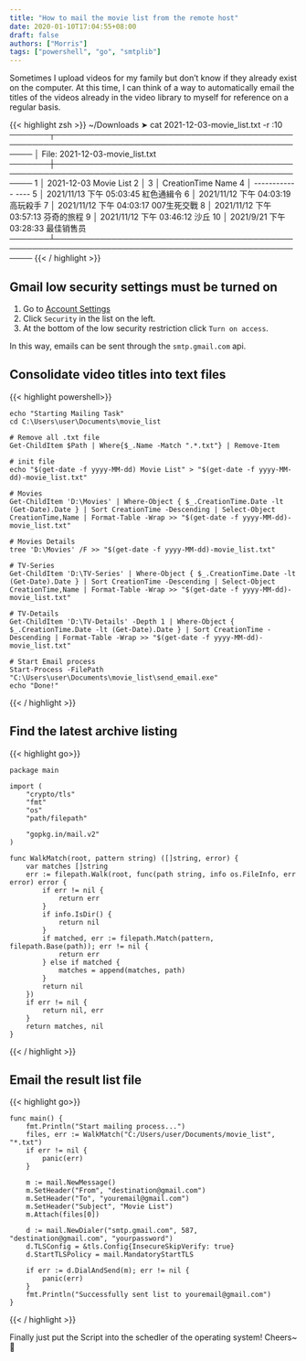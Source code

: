 ```yaml
---
title: "How to mail the movie list from the remote host"
date: 2020-01-10T17:04:55+08:00
draft: false
authors: ["Morris"]
tags: ["powershell", "go", "smtplib"]
---
```


Sometimes I upload videos for my family but don’t know if they already exist on the computer. At this time, I can think of a way to automatically email the titles of the videos already in the video library to myself for reference on a regular basis.

{{< highlight zsh >}}
~/Downloads
➤ cat 2021-12-03-movie_list.txt -r :10
───────┬────────────────────────────────────────────────────────────────────────────────────────────────
       │ File: 2021-12-03-movie_list.txt
───────┼────────────────────────────────────────────────────────────────────────────────────────────────
   1   │ 2021-12-03 Movie List
   2   │
   3   │ CreationTime             Name
   4   │ ------------             ----
   5   │ 2021/11/13 下午 05:03:45 紅色通緝令
   6   │ 2021/11/12 下午 04:03:19 高玩殺手
   7   │ 2021/11/12 下午 04:03:17 007生死交戰
   8   │ 2021/11/12 下午 03:57:13 芬奇的旅程
   9   │ 2021/11/12 下午 03:46:12 沙丘
  10   │ 2021/9/21 下午 03:28:33  最佳销售员
───────┴────────────────────────────────────────────────────────────────────────────────────────────────
{{< / highlight >}}

## Gmail low security settings must be turned on

1. Go to [Account Settings](https://myaccount.google.com/)
2. Click `Security` in the list on the left.
3. At the bottom of the low security restriction click `Turn on access`.

In this way, emails can be sent through the `smtp.gmail.com` api.

## Consolidate video titles into text files

{{< highlight powershell>}}

    echo "Starting Mailing Task"
    cd C:\Users\user\Documents\movie_list

    # Remove all .txt file
    Get-ChildItem $Path | Where{$_.Name -Match ".*.txt"} | Remove-Item 
    
    # init file
    echo "$(get-date -f yyyy-MM-dd) Movie List" > "$(get-date -f yyyy-MM-dd)-movie_list.txt"
    
    # Movies
    Get-ChildItem 'D:\Movies' | Where-Object { $_.CreationTime.Date -lt (Get-Date).Date } | Sort CreationTime -Descending | Select-Object CreationTime,Name | Format-Table -Wrap >> "$(get-date -f yyyy-MM-dd)-movie_list.txt"
    
    # Movies Details
    tree 'D:\Movies' /F >> "$(get-date -f yyyy-MM-dd)-movie_list.txt"
    
    # TV-Series
    Get-ChildItem 'D:\TV-Series' | Where-Object { $_.CreationTime.Date -lt (Get-Date).Date } | Sort CreationTime -Descending | Select-Object CreationTime,Name | Format-Table -Wrap >> "$(get-date -f yyyy-MM-dd)-movie_list.txt"
    
    # TV-Details
    Get-ChildItem 'D:\TV-Details' -Depth 1 | Where-Object { $_.CreationTime.Date -lt (Get-Date).Date } | Sort CreationTime -Descending | Format-Table -Wrap >> "$(get-date -f yyyy-MM-dd)-movie_list.txt"
    
    # Start Email process
    Start-Process -FilePath "C:\Users\user\Documents\movie_list\send_email.exe"
    echo "Done!"

{{< / highlight >}}

## Find the latest archive listing

{{< highlight go>}}

    package main

    import (
        "crypto/tls"
        "fmt"
        "os"
        "path/filepath"

        "gopkg.in/mail.v2"
    )

    func WalkMatch(root, pattern string) ([]string, error) {
        var matches []string
        err := filepath.Walk(root, func(path string, info os.FileInfo, err error) error {
            if err != nil {
                return err
            }
            if info.IsDir() {
                return nil
            }
            if matched, err := filepath.Match(pattern, filepath.Base(path)); err != nil {
                return err
            } else if matched {
                matches = append(matches, path)
            }
            return nil
        })
        if err != nil {
            return nil, err
        }
        return matches, nil
    }

{{< / highlight >}}

## Email the result list file

{{< highlight go>}}

    func main() {
        fmt.Println("Start mailing process...")
        files, err := WalkMatch("C:/Users/user/Documents/movie_list", "*.txt")
        if err != nil {
            panic(err)
        }

        m := mail.NewMessage()
        m.SetHeader("From", "destination@gmail.com")
        m.SetHeader("To", "youremail@gmail.com")
        m.SetHeader("Subject", "Movie List")
        m.Attach(files[0])

        d := mail.NewDialer("smtp.gmail.com", 587, "destination@gmail.com", "yourpassword")
        d.TLSConfig = &tls.Config{InsecureSkipVerify: true}
        d.StartTLSPolicy = mail.MandatoryStartTLS

        if err := d.DialAndSend(m); err != nil {
            panic(err)
        }
        fmt.Println("Successfully sent list to youremail@gmail.com")
    }
{{< / highlight >}}

Finally just put the Script into the schedler of the operating system! Cheers~ :beers:
